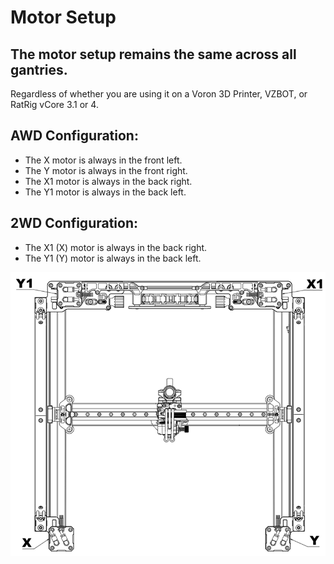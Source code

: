 # **Motor Setup**

## **The motor setup remains the same across all gantries.**
Regardless of whether you are using it on a Voron 3D Printer, VZBOT, or RatRig vCore 3.1 or 4.

## **AWD Configuration:**
- The X motor is always in the front left.
- The Y motor is always in the front right.
- The X1 motor is always in the back right.
- The Y1 motor is always in the back left.


## **2WD Configuration:**
- The X1 (X) motor is always in the back right.
- The Y1 (Y) motor is always in the back left.

![mammoth-3D Gantry Motor Setup](../motor_setup.png)